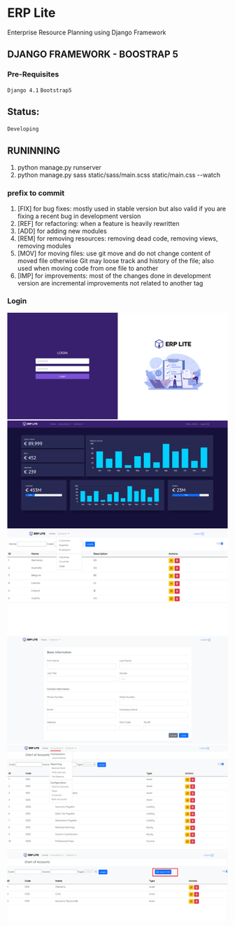 # ERP Lite
Enterprise Resource Planning using Django Framework

## DJANGO FRAMEWORK - BOOSTRAP 5
### Pre-Requisites
`Django 4.1` `Bootstrap5` 

## Status:
`Developing`

## RUNINNING
<ol>
  <li>python manage.py runserver</li>
  <li>python manage.py sass static/sass/main.scss static/main.css --watch</li>
</ol>

### prefix to commit
<ol>
  <li>[FIX] for bug fixes: mostly used in stable version but also valid if you are fixing a recent bug in development version</li>
  <li>[REF] for refactoring: when a feature is heavily rewritten</li>
  <li>[ADD] for adding new modules</li>
  <li>[REM] for removing resources: removing dead code, removing views, removing modules</li>
  <li>[MOV] for moving files: use git move and do not change content of moved file otherwise Git may loose track and history of the file; also used when moving code from one file to another</li>
  <li>[IMP] for improvements: most of the changes done in development version are incremental improvements not related to another tag</li>
</ol>

### Login
![alt text](https://github.com/Nor-Mand/erp-lite/blob/main/images/login.png)
![alt text](https://github.com/Nor-Mand/erp-lite/blob/main/images/dashboard.png)
![alt text](https://github.com/Nor-Mand/erp-lite/blob/main/images/picture_2.png)
![alt text](https://github.com/Nor-Mand/erp-lite/blob/main/images/picture_3.png)
![alt text](https://github.com/Nor-Mand/erp-lite/blob/main/images/picture_4.png)
![alt text](https://github.com/Nor-Mand/erp-lite/blob/main/images/picture_5.png)

